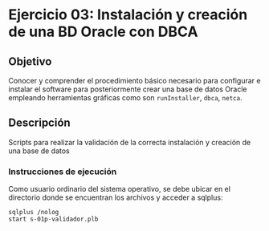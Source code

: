 # Ejercicio 03: Instalación y creación de una BD Oracle con DBCA

## Objetivo
Conocer y comprender el procedimiento básico necesario para configurar e instalar el software para posteriormente crear una base de datos Oracle empleando herramientas gráficas como son `runInstaller`, `dbca`, `netca`.

## Descripción
Scripts para realizar la validación de la correcta instalación y creación de una base de datos

### Instrucciones de ejecución
Como usuario ordinario del sistema operativo, se debe ubicar en el directorio donde se encuentran los archivos y acceder a sqlplus:
```
sqlplus /nolog
start s-01p-validador.plb
```
